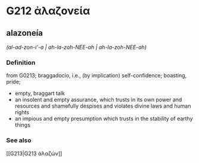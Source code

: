 # G212 ἀλαζονεία

## alazoneía

_(al-ad-zon-i'-a | ah-la-zoh-NEE-ah | ah-la-zoh-NEE-ah)_

### Definition

from G0213; braggadocio, i.e., (by implication) self-confidence; boasting, pride; 

- empty, braggart talk
- an insolent and empty assurance, which trusts in its own power and resources and shamefully despises and violates divine laws and human rights
- an impious and empty presumption which trusts in the stability of earthy things

### See also

[[G213|G213 ἀλαζών]]
